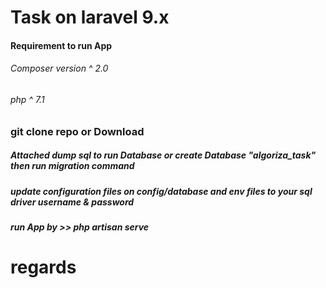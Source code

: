# Task on laravel 9.x

#### Requirement to run App 

###### Composer version ^ 2.0
###### php ^ 7.1

### git clone repo or Download 

##### Attached dump sql to run Database or create Database "algoriza_task" then run migration command  

##### update configuration files on config/database and env files to your sql driver username & password 

##### run App by >> php artisan serve 

# regards

 


